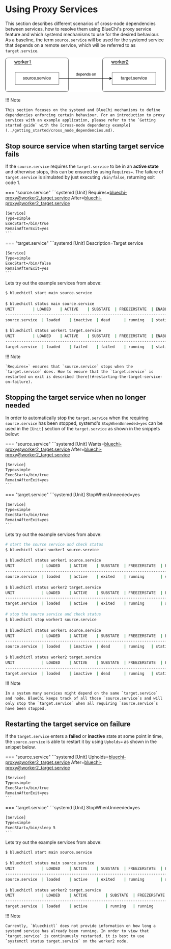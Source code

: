 <!-- markdownlint-disable-file MD010 MD013 MD014 MD024 MD046 -->
# Using Proxy Services

This section describes different scenarios of cross-node dependencies between services, how to resolve them using BlueChi's proxy service feature and which systemd mechanisms to use for the desired behaviour. As a baseline, the term `source.service` will be used for the systemd service that depends on a remote service, which will be referred to as `target.service`.

![Using Proxy Services](../assets/img/bluechi_using_proxy_services.png)

!!! Note

    This section focuses on the systemd and BlueChi mechanisms to define dependencies enforcing certain behaviour. For an introduction to proxy services with an example application, please refer to the `Getting started guide` with the [cross-node dependency example](../getting_started/cross_node_dependencies.md). 

## Stop source service when starting target service fails

If the `source.service` requires the `target.service` to be in an **active state** and otherwise stops, this can be ensured by using `Requires=`. The failure of `target.service` is simulated by just executing `/bin/false`, returning exit code 1.

=== "source.service"
    ```systemd
    [Unit]
    Requires=bluechi-proxy@worker2_target.service
    After=bluechi-proxy@worker2_target.service

    [Service]
    Type=simple
    ExecStart=/bin/true
    RemainAfterExit=yes
    ```

=== "target.service"
    ```systemd
    [Unit]
    Description=Target service

    [Service]
    Type=simple
    ExecStart=/bin/false
    RemainAfterExit=yes
    ```

Lets try out the example services from above:

```bash
$ bluechictl start main source.service

$ bluechictl status main source.service
UNIT		| LOADED	| ACTIVE	| SUBSTATE	| FREEZERSTATE	| ENABLED	|
------------------------------------------------------------------------------------------------
source.service	| loaded	| inactive	| dead		| running	| static	|

$ bluechictl status worker1 target.service
UNIT		| LOADED	| ACTIVE	| SUBSTATE	| FREEZERSTATE	| ENABLED	|
------------------------------------------------------------------------------------------------
target.service	| loaded	| failed	| failed	| running	| static	|

```

!!! Note

    `Requires=` ensures that `source.service` stops when the `target.service` does. How to ensure that the `target.service` is restarted on exit is described [here](#restarting-the-target-service-on-failure).

## Stopping the target service when no longer needed

In order to automatically stop the `target.service` when the requiring `source.service` has been stopped, systemd's `StopWhenUnneeded=yes` can be used in the `[Unit]` section of the `target.service` as shown in the snippets below:

=== "source.service"
    ```systemd
    [Unit]
    Wants=bluechi-proxy@worker2_target.service
    After=bluechi-proxy@worker2_target.service

    [Service]
    Type=simple
    ExecStart=/bin/true
    RemainAfterExit=yes
    ```

=== "target.service"
    ```systemd
    [Unit]
    StopWhenUnneeded=yes

    [Service]
    Type=simple
    ExecStart=/bin/true
    RemainAfterExit=yes
    ```

Lets try out the example services from above:

```bash
# start the source service and check status
$ bluechictl start worker1 source.service

$ bluechictl status worker1 source.service
UNIT			| LOADED	| ACTIVE	| SUBSTATE	| FREEZERSTATE	| ENABLED	|
---------------------------------------------------------------------------------
source.service	| loaded	| active	| exited	| running	    | static	|

$ bluechictl status worker2 target.service
UNIT			| LOADED	| ACTIVE	| SUBSTATE	| FREEZERSTATE	| ENABLED	|
---------------------------------------------------------------------------------
target.service	| loaded	| active	| exited	| running	    | static	|

# stop the source service and check status
$ bluechictl stop worker1 source.service

$ bluechictl status worker1 source.service
UNIT			| LOADED	| ACTIVE	| SUBSTATE	| FREEZERSTATE	| ENABLED	|
---------------------------------------------------------------------------------
source.service	| loaded	| inactive	| dead		| running	| static	    |

$ bluechictl status worker2 target.service
UNIT			| LOADED	| ACTIVE	| SUBSTATE	| FREEZERSTATE	| ENABLED	|
---------------------------------------------------------------------------------
target.service	| loaded	| inactive	| dead		| running	| static	    |
```

!!! Note

    In a system many services might depend on the same `target.service` and node. BlueChi keeps track of all those `source.service`s and will only stop the `target.service` when all requiring `source.service`s have been stopped.

## Restarting the target service on failure

If the `target.service` enters a **failed** or **inactive** state at some point in time, the `source.service` is able to restart it by using `Upholds=` as shown in the snippet below.

=== "source.service"
    ```systemd
    [Unit]
    Upholds=bluechi-proxy@worker2_target.service
    After=bluechi-proxy@worker2_target.service

    [Service]
    Type=simple
    ExecStart=/bin/true
    RemainAfterExit=yes
    ```

=== "target.service"
    ```systemd
    [Unit]
    StopWhenUnneeded=yes

    [Service]
    Type=simple
    ExecStart=/bin/sleep 5
    ```

Lets try out the example services from above:

```bash
$ bluechictl start main source.service

$ bluechictl status main source.service
UNIT		    | LOADED	| ACTIVE	| SUBSTATE	| FREEZERSTATE	| ENABLED	|
---------------------------------------------------------------------------------
source.service	| loaded	| active	| exited	| running	    | static	|

$ bluechictl status worker2 target.service
UNIT		    | LOADED	| ACTIVE	    | SUBSTATE	| FREEZERSTATE	| ENABLED	|
-------------------------------------------------------------------------------------
target.service	| loaded	| active	    | running	| running	    | static	|
```

!!! Note

    Currently, `bluechictl` does not provide information on how long a systemd service has already been running. In order to view that `target.service` is continuously restarted, it is best to use `systemctl status target.service` on the worker2 node.
